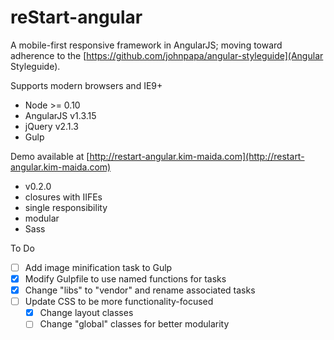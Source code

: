 reStart-angular
==========

A mobile-first responsive framework in AngularJS; moving toward adherence to the [https://github.com/johnpapa/angular-styleguide](Angular Styleguide).

Supports modern browsers and IE9+

* Node >= 0.10  
* AngularJS v1.3.15  
* jQuery v2.1.3 
* Gulp 

Demo available at [http://restart-angular.kim-maida.com](http://restart-angular.kim-maida.com)

* v0.2.0
* closures with IIFEs
* single responsibility
* modular
* Sass

To Do

- [ ] Add image minification task to Gulp
- [x] Modify Gulpfile to use named functions for tasks
- [x] Change "libs" to "vendor" and rename associated tasks
- [ ] Update CSS to be more functionality-focused
  - [x] Change layout classes
  - [ ] Change "global" classes for better modularity